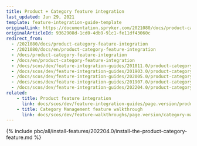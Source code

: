 ```yaml
---
title: Product + Category feature integration
last_updated: Jun 29, 2021
template: feature-integration-guide-template
originalLink: https://documentation.spryker.com/2021080/docs/product-category-feature-integration
originalArticleId: 9362908d-1cd0-4db9-91c1-fe11df43060c
redirect_from:
  - /2021080/docs/product-category-feature-integration
  - /2021080/docs/en/product-category-feature-integration
  - /docs/product-category-feature-integration
  - /docs/en/product-category-feature-integration
  - /docs/scos/dev/feature-integration-guides/201811.0/product-category-feature-integration.html
  - /docs/scos/dev/feature-integration-guides/201903.0/product-category-feature-integration.html
  - /docs/scos/dev/feature-integration-guides/202005.0/product-category-feature-integration.html
  - /docs/scos/dev/feature-integration-guides/201907.0/product-category-feature-integration.html
  - /docs/scos/dev/feature-integration-guides/202204.0/product-category-feature-integration.html
related:
    - title: Product feature integration
      link: docs/scos/dev/feature-integration-guides/page.version/product-feature-integration.html
    - title: Category Management feature walkthrough
      link: docs/scos/dev/feature-walkthroughs/page.version/category-management-feature-walkthrough.html
---
```


{% include pbc/all/install-features/202204.0/install-the-product-category-feature.md %} <!-- To edit, see /_includes/pbc/all/install-features/202204.0/install-the-product-category-feature.md -->
